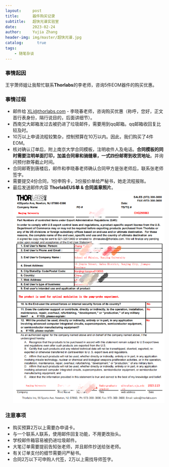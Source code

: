 ```yaml
---
layout:     post
title:      器件购买记录
subtitle:   超快光谱实验室
date:       2023-02-24
author:     Yujia Zhang
header-img: img/master/超快光谱.jpg
catalog: 	  true
tags:
    - 随笔杂谈
---
```


### 事情起因
  王宇萧师姐让我帮忙联系**Thorlabs**的李老师，咨询5件EOM器件的购买优惠。
  
### 事情过程
* 邮件给 XLi@thorlabs.com - 李晓春老师，咨询购买优惠（称呼，您好，正文首行表身份，隔行说目的，后面讲细节）。
* 西南交大邮箱发过去被扔进了垃圾邮件，需要用到qq邮箱。qq邮箱收回复比较及时。
* 10万以上申请流程较繁杂，控制预算在10万以内。因此，我们购买了4件EOM。
* 核对确认订单后，附上南京大学合同模板，注明收件人及电话。**合同模板的同时需要注明单面打印，加盖合同章和骑缝章，一式四份邮寄到收货地址**。并询问预付款等截止时间。
* 合同邮寄到唐楼后，邮件和李晓春老师确认合同甲方是张老师后，联系张老师签字。
* 需要提交4份合同，1份申购卡，3份报价单给严秘书，她走流程报账。
* 最后发送邮件内容 **ThorlabEUS单 & 合同盖章照片**。
![thorlabsEUS单](https://github.com/Touwaya/Touwaya.github.io/blob/master/img-post/Master/2023-02-24-EUS.png)

### 注意事项
* 购买预算2万以上需要办申请卡。
* 与一个联系人联系，使用邮件回复功能，不用更改抬头。
* 学校邮件箱容易被扔进垃圾邮件。
* 大笔订单需要提前告知张老师，并且邮件抄送给张老师。
* 有关订单支付的细节需要问严秘书。
* 合同2万以下可申购人代签，2万以上需找导师签字。
